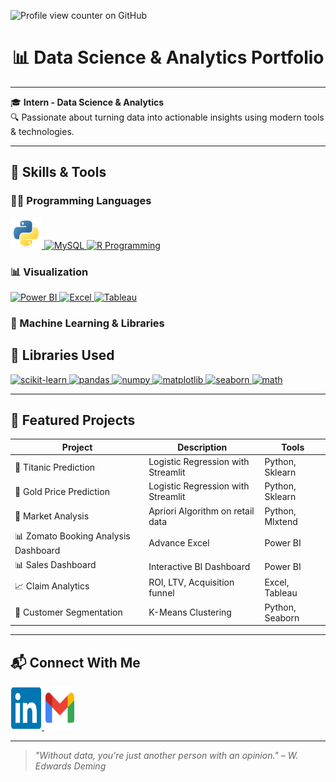 ![Profile view counter on GitHub](https://komarev.com/ghpvc/?username=akashbakshi999)

<h1 align="center">📊 Data Science & Analytics Portfolio</h1>

---

🎓 **Intern - Data Science & Analytics**  
🔍 Passionate about turning data into actionable insights using modern tools & technologies.

---

## 🧰 Skills & Tools

### 👨‍💻 Programming Languages 
<p align="left">
  <a href="https://www.python.org/" target="_blank">
    <img src="https://raw.githubusercontent.com/devicons/devicon/master/icons/python/python-original.svg" alt="Python"width="50" height="50"/>
  </a>
  <a href="https://www.mysql.com/" target="_blank">
    <img src="https://camo.githubusercontent.com/3c3a5c5131382bd7cf36fe48618dfd2c254879588e61fcb15c61e569b373e051/68747470733a2f2f77372e706e6777696e672e636f6d2f706e67732f3734372f3739382f706e672d7472616e73706172656e742d6d7973716c2d6c6f676f2d6d7973716c2d64617461626173652d7765622d646576656c6f706d656e742d636f6d70757465722d736f6674776172652d646f6c7068696e2d6d6172696e652d6d616d6d616c2d616e696d616c732d746578742d7468756d626e61696c2e706e67" alt="MySQL" width="50" height="50"/>
  </a>
  <a href="https://www.r-project.org/">
    <img src="https://www.r-project.org/logo/Rlogo.png" alt="R Programming" height="50"/>
  </a>
</p>
</p>

### 📊 Visualization  
<a href="https://powerbi.microsoft.com/" target="_blank">
   <img src="https://avatars.githubusercontent.com/u/42988494?s=280&v=4" alt="Power BI" width="50" height="50">
  </a>
  <a href="https://www.microsoft.com/en-us/microsoft-365/excel" target="_blank">
    <img src="https://encrypted-tbn0.gstatic.com/images?q=tbn:ANd9GcSsF1oq8eduu1Uy2wpm46piHmRvnGeqXOB0cw&s" alt="Excel" width="50" height="50"/>
  </a>
  <a href="https://www.tableau.com/" target="_blank">
    <img src="https://repository-images.githubusercontent.com/185490328/cc4b7680-71f3-11e9-9d63-6aa57288d839" alt="Tableau" width="50" height="50" />
  </a>

### 🧠 Machine Learning & Libraries  
## 🧰 Libraries Used

<p align="left">
  <a href="https://scikit-learn.org/">
    <img src="https://upload.wikimedia.org/wikipedia/commons/0/05/Scikit_learn_logo_small.svg" alt="scikit-learn" height="50"/>
  </a>
  <a href="https://pandas.pydata.org/">
    <img src="https://pandas.pydata.org/static/img/pandas_mark.svg" alt="pandas" height="50"/>
  </a>
  <a href="https://numpy.org/">
    <img src="https://numpy.org/images/logo.svg" alt="numpy" height="50"/>
  </a>
  <a href="https://matplotlib.org/">
    <img src="https://matplotlib.org/_static/images/logo2.svg" alt="matplotlib" height="50"/>
  </a>
  <a href="https://seaborn.pydata.org/">
    <img src="https://seaborn.pydata.org/_static/logo-wide-lightbg.svg" alt="seaborn" height="50"/>
  </a>
  <a href="https://docs.python.org/3/library/math.html">
    <img src="https://www.python.org/static/community_logos/python-logo.png" alt="math" height="50"/>
  </a>
</p>


---

## 🚀 Featured Projects

| Project | Description | Tools |
|--------|-------------|-------|
| 🎯 Titanic Prediction | Logistic Regression with Streamlit | Python, Sklearn |
| 🎯 Gold Price Prediction | Logistic Regression with Streamlit | Python, Sklearn |
| 🛒 Market Analysis | Apriori Algorithm on retail data | Python, Mlxtend |
| 📊 Zomato Booking Analysis Dashboard | Advance Excel | Power BI |
| 📊 Sales Dashboard | Interactive BI Dashboard | Power BI |
| 📈 Claim Analytics | ROI, LTV, Acquisition funnel | Excel, Tableau |
| 👥 Customer Segmentation | K-Means Clustering | Python, Seaborn |

---

## 📬 Connect With Me

<a href="https://www.linkedin.com/in/akashbakshi999/" target="_blank">
  <img src="https://raw.githubusercontent.com/devicons/devicon/master/icons/linkedin/linkedin-original.svg" alt="LinkedIn" width="50" height="70">
</a>

<a href="mailto:akash.bakshi999@gmail.com">
  <img src="https://raw.githubusercontent.com/github/explore/8f19e4dbbf13418dc1b1d58bb265953553c15a46/topics/gmail/gmail.png" alt="Email" width="50" height="70">
</a>

---

> *"Without data, you're just another person with an opinion." – W. Edwards Deming*

